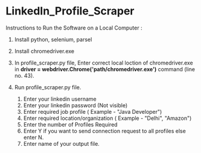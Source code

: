 # LinkedIn_Profile_Scraper
Instructions to Run the Software on a Local Computer :
1. Install python, selenium, parsel

2. Install chromedriver.exe

3. In profile_scraper.py file, Enter correct local loction of chromedriver.exe in **driver = webdriver.Chrome('path/chromedriver.exe')** command (line no. 43).

4. Run profile_scraper.py file.
    1) Enter your linkedin username
    2) Enter your linkedin password (Not visible)
    3) Enter required job profile ( Example - "Java Developer")
    4) Enter required location/organization ( Example - "Delhi", "Amazon")
    5) Enter the number of Profiles Required
    6) Enter Y if you want to send connection request to all profiles else enter N.
    7) Enter name of your output file.
